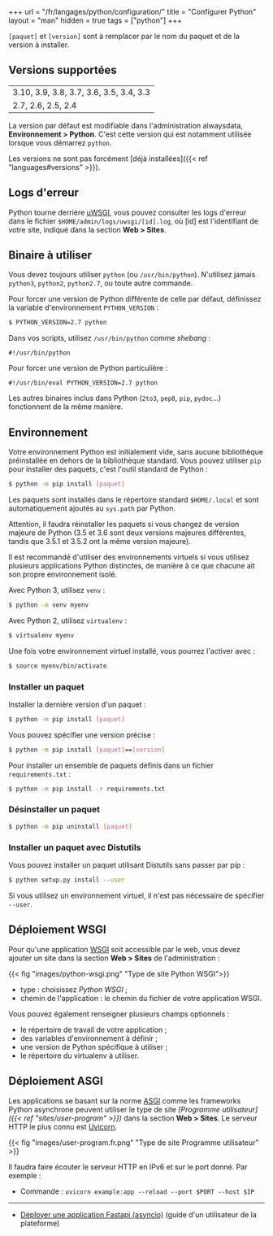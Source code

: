 +++
url = "/fr/langages/python/configuration/"
title = "Configurer Python"
layout = "man"
hidden = true
tags = ["python"]
+++

`[paquet]` et `[version]` sont à remplacer par le nom du paquet et de la version à installer.

## Versions supportées

| |
|-----------------------------------------|
| 3.10, 3.9, 3.8, 3.7, 3.6, 3.5, 3.4, 3.3 |
| 2.7, 2.6, 2.5, 2.4                      |

La version par défaut est modifiable dans l'administration alwaysdata, **Environnement > Python**. C'est cette version qui est notamment utilisée lorsque vous démarrez `python`.

Les versions ne sont pas forcément [déjà installées]({{< ref "languages#versions" >}}).

## Logs d'erreur

Python tourne derrière [uWSGI](https://uwsgi-docs.readthedocs.io/en/latest/), vous pouvez consulter les logs d'erreur dans le fichier `$HOME/admin/logs/uwsgi/[id].log`, où [id] est l'identifiant de votre site, indiqué dans la section **Web > Sites**.

## Binaire à utiliser

Vous devez toujours utiliser `python` (ou `/usr/bin/python`). N'utilisez jamais `python3`, `python2`, `python2.7`, ou toute autre commande.

Pour forcer une version de Python différente de celle par défaut, définissez la variable d'environnement `PYTHON_VERSION` :

```sh
$ PYTHON_VERSION=2.7 python
```

Dans vos scripts, utilisez `/usr/bin/python` comme *shebang* :

```
#!/usr/bin/python
```

Pour forcer une version de Python particulière :

```
#!/usr/bin/eval PYTHON_VERSION=2.7 python
```

Les autres binaires inclus dans Python (`2to3`, `pep8`, `pip`, `pydoc`...) fonctionnent de la même manière.

## Environnement

Votre environnement Python est initialement vide, sans aucune bibliothèque préinstallée en dehors de la bibliothèque standard. Vous pouvez utiliser `pip` pour installer des paquets, c'est l'outil standard de Python :

```sh
$ python -m pip install [paquet]
```

Les paquets sont installés dans le répertoire standard `$HOME/.local` et sont automatiquement ajoutés au `sys.path` par Python.

Attention, il faudra réinstaller les paquets si vous changez de version majeure de Python (3.5 et 3.6 sont deux versions majeures différentes, tandis que 3.5.1 et 3.5.2 ont la même version majeure).

Il est recommandé d'utiliser des environnements virtuels si vous utilisez plusieurs applications Python distinctes, de manière à ce que chacune ait son propre environnement isolé.

Avec Python 3, utilisez `venv` :

```sh
$ python -m venv myenv
```

Avec Python 2, utilisez `virtualenv` :

```sh
$ virtualenv myenv
```

Une fois votre environnement virtuel installé, vous pourrez l'activer avec :

```sh
$ source myenv/bin/activate
```

### Installer un paquet

Installer la dernière version d'un paquet :

```sh
$ python -m pip install [paquet]
```

Vous pouvez spécifier une version précise :

```sh
$ python -m pip install [paquet]==[version]
```

Pour installer un ensemble de paquets définis dans un fichier `requirements.txt` :

```sh
$ python -m pip install -r requirements.txt
```

### Désinstaller un paquet

```sh
$ python -m pip uninstall [paquet]
```

### Installer un paquet avec Distutils

Vous pouvez installer un paquet utilisant Distutils sans passer par pip :

```sh
$ python setup.py install --user
```

Si vous utilisez un environnement virtuel, il n'est pas nécessaire de spécifier `--user`.

## Déploiement WSGI

Pour qu'une application [WSGI](https://wsgi.readthedocs.io) soit accessible par le web, vous devez ajouter un site dans la section **Web > Sites** de l'administration :

{{< fig "images/python-wsgi.png" "Type de site Python WSGI">}}

* type : choisissez *Python WSGI* ;
* chemin de l'application : le chemin du fichier de votre application WSGI.

Vous pouvez également renseigner plusieurs champs optionnels :

* le répertoire de travail de votre application ;
* des variables d'environnement à définir ;
* une version de Python spécifique à utiliser ;
* le répertoire du virtualenv à utiliser.

## Déploiement ASGI

Les applications se basant sur la norme [ASGI](https://asgi.readthedocs.io) comme les frameworks Python asynchrone peuvent utiliser le type de site *[Programme utilisateur]({{< ref "sites/user-program" >}})* dans la section **Web > Sites**. Le serveur HTTP le plus connu est [Uvicorn](https://www.uvicorn.org/).

{{< fig "images/user-program.fr.png" "Type de site Programme utilisateur" >}}

Il faudra faire écouter le serveur HTTP en IPv6 et sur le port donné. Par exemple :

- Commande : `uvicorn example:app --reload --port $PORT --host $IP`

---

- [Déployer une application Fastapi (asyncio)](https://pereprogramming.com/articles/comment-deployer-fastapi-chez-alwaysdata/) (guide d'un utilisateur de la plateforme)
